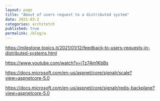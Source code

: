 ```yaml
---
layout: page
title: "About of users request to a distributed system"
date: 2021-03-2
categories: architetch 
published: true
permalink: /blog/a
---
```


https://milestone.topics.it/2021/01/12/feedback-to-users-requests-in-distributed-systems.html

https://www.youtube.com/watch?v=jTz74m1KbBs

https://docs.microsoft.com/en-us/aspnet/core/signalr/scale?view=aspnetcore-5.0

https://docs.microsoft.com/en-us/aspnet/core/signalr/redis-backplane?view=aspnetcore-5.0
